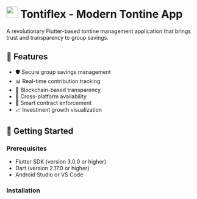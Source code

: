 # <img src="https://img.icons8.com/color/48/000000/money-bag-euro.png" width="30"/> Tontiflex - Modern Tontine App

A revolutionary Flutter-based tontine management application that brings trust and transparency to group savings.

## 🌟 Features
- 🛡️ Secure group savings management
- 📊 Real-time contribution tracking
- 🔐 Blockchain-based transparency
- 📱 Cross-platform availability
- 🤝 Smart contract enforcement
- 📈 Investment growth visualization

## 🚀 Getting Started

### Prerequisites
- Flutter SDK (version 3.0.0 or higher)
- Dart (version 2.17.0 or higher)
- Android Studio or VS Code

### Installation
